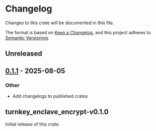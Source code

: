 # Changelog

Changes to this crate will be documented in this file.

The format is based on [Keep a Changelog](https://keepachangelog.com/en/1.1.0/),
and this project adheres to [Semantic Versioning](https://semver.org/spec/v2.0.0.html).

## Unreleased

## [0.1.1](https://github.com/tkhq/rust-sdk/compare/turnkey_enclave_encrypt-v0.1.0...turnkey_enclave_encrypt-v0.1.1) - 2025-08-05

### Other

- Add changelogs to published crates
<!-- Add unreleased changes here -->

## turnkey_enclave_encrypt-v0.1.0

Initial release of this crate.
